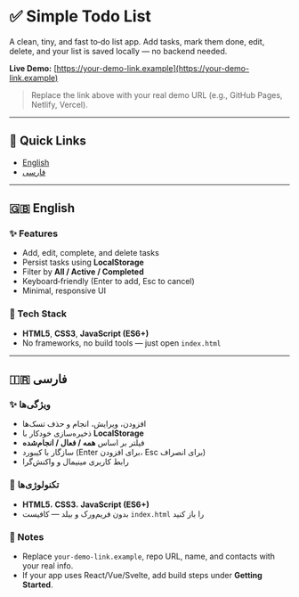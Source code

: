 # ✅ Simple Todo List

A clean, tiny, and fast to‑do list app. Add tasks, mark them done, edit, delete, and your list is saved locally — no backend needed.

**Live Demo:** [https://your-demo-link.example](https://your-demo-link.example)

> Replace the link above with your real demo URL (e.g., GitHub Pages, Netlify, Vercel).

---

## 🔗 Quick Links

* [English](#-english)
* [فارسی](#-فارسی)

---

## 🇬🇧 English

### ✨ Features

* Add, edit, complete, and delete tasks
* Persist tasks using **LocalStorage**
* Filter by **All / Active / Completed**
* Keyboard‑friendly (Enter to add, Esc to cancel)
* Minimal, responsive UI

### 🧰 Tech Stack

* **HTML5**, **CSS3**, **JavaScript (ES6+)**
* No frameworks, no build tools — just open `index.html`




---

## 🇮🇷 فارسی

### ✨ ویژگی‌ها

* افزودن، ویرایش، انجام و حذف تسک‌ها
* ذخیره‌سازی خودکار با **LocalStorage**
* فیلتر بر اساس **همه / فعال / انجام‌شده**
* سازگار با کیبورد (Enter برای افزودن، Esc برای انصراف)
* رابط کاربری مینیمال و واکنش‌گرا

### 🧰 تکنولوژی‌ها

* **HTML5**، **CSS3**، **JavaScript (ES6+)**
* بدون فریم‌ورک و بیلد — کافیست `index.html` را باز کنید


### 🧩 Notes

* Replace `your-demo-link.example`, repo URL, name, and contacts with your real info.
* If your app uses React/Vue/Svelte, add build steps under **Getting Started**.

